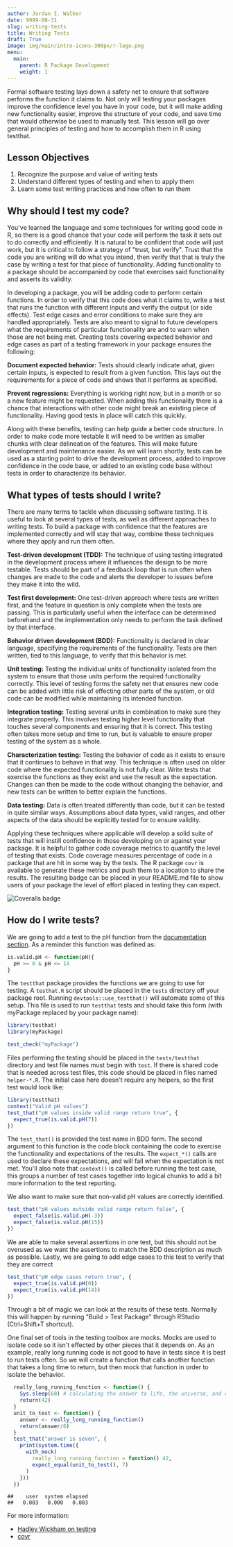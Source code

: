 ```yaml
---
author: Jordan I. Walker
date: 9999-08-31
slug: writing-tests
title: Writing Tests
draft: True
image: img/main/intro-icons-300px/r-logo.png
menu:
  main:
    parent: R Package Development
    weight: 1
---
```

Formal software testing lays down a safety net to ensure that software performs the function it claims to. Not only will testing your packages improve the confidence level you have in your code, but it will make adding new functionality easier, improve the structure of your code, and save time that would otherwise be used to manually test. This lesson will go over general principles of testing and how to accomplish them in R using testthat.

Lesson Objectives
-----------------

1.  Recognize the purpose and value of writing tests
2.  Understand different types of testing and when to apply them
3.  Learn some test writing practices and how often to run them

Why should I test my code?
--------------------------

You've learned the language and some techniques for writing good code in R, so there is a good chance that your code will perform the task it sets out to do correctly and efficiently. It is natural to be confident that code will just work, but it is critical to follow a strategy of "trust, but verify". Trust that the code you are writing will do what you intend, then verify that that is truly the case by writing a test for that piece of functionality. Adding functionality to a package should be accompanied by code that exercises said functionality and asserts its validity.

In developing a package, you will be adding code to perform certain functions. In order to verify that this code does what it claims to, write a test that runs the function with different inputs and verify the output (or side effects). Test edge cases and error conditions to make sure they are handled appropriately. Tests are also meant to signal to future developers what the requirements of particular functionality are and to warn when those are not being met. Creating tests covering expected behavior and edge cases as part of a testing framework in your package ensures the following:

**Document expected behavior:** Tests should clearly indicate what, given certain inputs, is expected to result from a given function. This lays out the requirements for a piece of code and shows that it performs as specified.

**Prevent regressions:** Everything is working right now, but in a month or so a new feature might be requested. When adding this functionality there is a chance that interactions with other code might break an existing piece of functionality. Having good tests in place will catch this quickly.

Along with these benefits, testing can help guide a better code structure. In order to make code more testable it will need to be written as smaller chunks with clear delineation of the features. This will make future development and maintenance easier. As we will learn shortly, tests can be used as a starting point to drive the development process, added to improve confidence in the code base, or added to an existing code base without tests in order to characterize its behavior.

What types of tests should I write?
-----------------------------------

There are many terms to tackle when discussing software testing. It is useful to look at several types of tests, as well as different approaches to writing tests. To build a package with confidence that the features are implemented correctly and will stay that way, combine these techniques where they apply and run them often.

**Test-driven development (TDD):** The technique of using testing integrated in the development process where it influences the design to be more testable. Tests should be part of a feedback loop that is run often when changes are made to the code and alerts the developer to issues before they make it into the wild.

**Test first development:** One test-driven approach where tests are written first, and the feature in question is only complete when the tests are passing. This is particularly useful when the interface can be determined beforehand and the implementation only needs to perform the task defined by that interface.

**Behavior driven development (BDD):** Functionality is declared in clear language, specifying the requirements of the functionality. Tests are then written, tied to this language, to verify that this behavior is met.

**Unit testing:** Testing the individual units of functionality isolated from the system to ensure that those units perform the required functionality correctly. This level of testing forms the safety net that ensures new code can be added with little risk of effecting other parts of the system, or old code can be modified while maintaining its intended function.

**Integration testing:** Testing several units in combination to make sure they integrate properly. This involves testing higher level functionality that touches several components and ensuring that it is correct. This testing often takes more setup and time to run, but is valuable to ensure proper testing of the system as a whole.

**Characterization testing:** Testing the behavior of code as it exists to ensure that it continues to behave in that way. This technique is often used on older code where the expected functionality is not fully clear. Write tests that exercise the functions as they exist and use the result as the expectation. Changes can then be made to the code without changing the behavior, and new tests can be written to better explain the functions.

**Data testing:** Data is often treated differently than code, but it can be tested in quite similar ways. Assumptions about data types, valid ranges, and other aspects of the data should be explicitly tested for to ensure validity.

Applying these techniques where applicable will develop a solid suite of tests that will instill confidence in those developing on or against your package. It is helpful to gather code coverage metrics to quantify the level of testing that exists. Code coverage measures percentage of code in a package that are hit in some way by the tests. The R package `covr` is available to generate these metrics and push them to a location to share the results. The resulting badge can be placed in your README.md file to show users of your package the level of effort placed in testing they can expect.

![Coveralls badge](../static/img/coveralls.png#inline-img "100% coverage")

How do I write tests?
---------------------

We are going to add a test to the pH function from the [documentation section](../doc). As a reminder this function was defined as:

``` r
is.valid.pH <- function(pH){
  pH >= 0 & pH <= 14
}
```

The `testthat` package provides the functions we are going to use for testing. A `testhat.R` script should be placed in the `tests` directory off your package root. Running `devtools::use_testthat()` will automate some of this setup. This file is used to run `testthat` tests and should take this form (with myPackage replaced by your package name):

``` r
library(testhat)
library(myPackage)

test_check("myPackage")
```

Files performing the testing should be placed in the `tests/testthat` directory and test file names must begin with `test`. If there is shared code that is needed across test files, this code should be placed in files named `helper-*.R`. The initial case here doesn't require any helpers, so the first test would look like:

``` r
library(testthat)
context("Valid pH values")
test_that("pH values inside valid range return true", {
  expect_true(is.valid.pH(7))
})
```

The `test_that()` is provided the test name in BDD form. The second argument to this function is the code block containing the code to exercise the functionality and expectations of the results. The `expect_*()` calls are used to declare these expectations, and will fail when the expectation is not met. You'll also note that `context()` is called before running the test case, this groups a number of test cases together into logical chunks to add a bit more information to the test reporting.

We also want to make sure that non-valid pH values are correctly identified.

``` r
test_that("pH values outside valid range return false", {
  expect_false(is.valid.pH(-3))
  expect_false(is.valid.pH(15))
})
```

We are able to make several assertions in one test, but this should not be overused as we want the assertions to match the BDD description as much as possible. Lastly, we are going to add edge cases to this test to verify that they are correct

``` r
test_that("pH edge cases return true", {
  expect_true(is.valid.pH(0))
  expect_true(is.valid.pH(14))
})
```

Through a bit of magic we can look at the results of these tests. Normally this will happen by running "Build &gt; Test Package" through RStudio (Ctrl+Shift+T shortcut).

One final set of tools in the testing toolbox are mocks. Mocks are used to isolate code so it isn't effected by other pieces that it depends on. As an example, really long running code is not good to have in tests since it is best to run tests often. So we will create a function that calls another function that takes a long time to return, but then mock that function in order to isolate the behavior.

``` r
  really_long_running_function <- function() {
    Sys.sleep(60) # calculating the answer to life, the universe, and everything
    return(42)
  }
  unit_to_test <- function() {
    answer <- really_long_running_function()
    return(answer/6)
  }
  test_that("answer is seven", {
    print(system.time({
      with_mock(
        really_long_running_function = function() 42,
        expect_equal(unit_to_test(), 7)
      )
    }))
  })
```

    ##    user  system elapsed 
    ##   0.003   0.000   0.003

For more information:

-   [Hadley Wickham on testing](http://r-pkgs.had.co.nz/tests.html)
-   [covr](https://cran.r-project.org/web/packages/covr/index.html)
